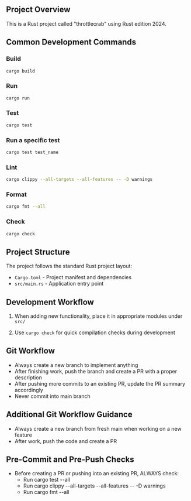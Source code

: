 ## Project Overview

This is a Rust project called "throttlecrab" using Rust edition 2024.

## Common Development Commands

### Build
```bash
cargo build
```

### Run
```bash
cargo run
```

### Test
```bash
cargo test
```

### Run a specific test
```bash
cargo test test_name
```

### Lint
```bash
cargo clippy --all-targets --all-features -- -D warnings
```

### Format
```bash
cargo fmt --all
```

### Check
```bash
cargo check
```

## Project Structure

The project follows the standard Rust project layout:
- `Cargo.toml` - Project manifest and dependencies
- `src/main.rs` - Application entry point

## Development Workflow

1. When adding new functionality, place it in appropriate modules under `src/`

2. Use `cargo check` for quick compilation checks during development

## Git Workflow

- Always create a new branch to implement anything
- After finishing work, push the branch and create a PR with a proper description
- After pushing more commits to an existing PR, update the PR summary accordingly
- Never commit into main branch

## Additional Git Workflow Guidance

- Always create a new branch from fresh main when working on a new feature
- After work, push the code and create a PR

## Pre-Commit and Pre-Push Checks

- Before creating a PR or pushing into an existing PR, ALWAYS check:
  - Run cargo test --all
  - Run cargo clippy --all-targets --all-features -- -D warnings
  - Run cargo fmt --all
